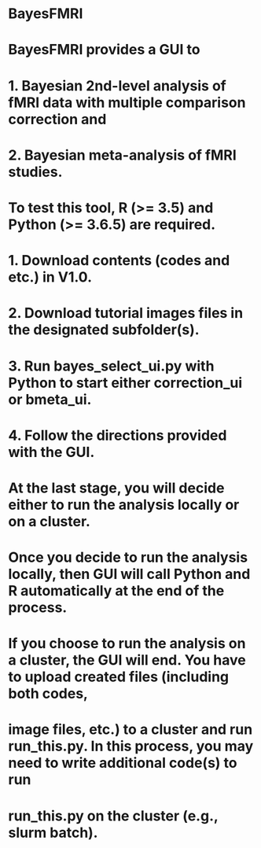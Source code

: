# BayesFMRI

# BayesFMRI provides a GUI to 
# 1. Bayesian 2nd-level analysis of fMRI data with multiple comparison correction and
# 2. Bayesian meta-analysis of fMRI studies.

# To test this tool, R (>= 3.5) and Python (>= 3.6.5) are required.

# 1. Download contents (codes and etc.) in V1.0.
# 2. Download tutorial images files in the designated subfolder(s).
# 3. Run bayes_select_ui.py with Python to start either correction_ui or bmeta_ui.
# 4. Follow the directions provided with the GUI.

# At the last stage, you will decide either to run the analysis locally or on a cluster.
# Once you decide to run the analysis locally, then GUI will call Python and R automatically at the end of the process.
# If you choose to run the analysis on a cluster, the GUI will end. You have to upload created files (including both codes,
#  image files, etc.) to a cluster and run run_this.py. In this process, you may need to write additional code(s) to run 
#  run_this.py on the cluster (e.g., slurm batch).
